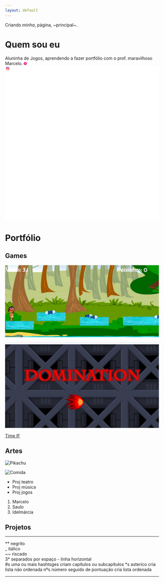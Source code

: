 ```yaml
---
layout: default
---
```


Criando *minha*, página, ~principal~.

# Quem sou eu 

Aluninha de Jogos, aprendendo a fazer portfólio com o prof. maravilhoso Marcelo.
[![](facebook.png)](https://www.facebook.com/jozielle.santos.378)  
[![](instagram.png.png)](https://www.instagram.com/jozielles/)  


# Portfólio

## Games



[![](Cacique.png)](https://joozi.github.io/Cacique/)  

[![](Domination.png)](https://joozi.github.io/Domination/)

[Time IF](https://ortegagamer.github.io/GAMES/TimeIF/)

## Artes
![Pikachu](https://userscontent2.emaze.com/images/a95fc4c6-85de-41e5-aabf-0f03f3e2645b/e6d0ff9404f9660db71698d0c17493e3.png)

![Comida](https://s3.amazonaws.com/kandipatternspatterns/food/18909__pizza.png)  
* Proj teatro
* Proj música
* Proj jogos

1. Marcelo
2. Saulo
3. Idelmárcia

## Projetos

* * *

** negrito  
_ itálico  
~~ riscado  
3* separados por espaço - linha horizontal  
#s uma ou mais hashtsges criam capítulos ou subcapítulos
*s asterico cria lista não ordenada
nºs número seguido de pontuação cria lista ordenada

* * *
